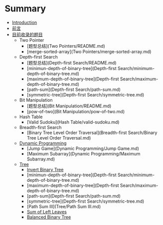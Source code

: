 # Summary

* [Introduction](README.md)
* [前言](前言.md)
* [目前收录的题目](目前收录的题目.md)
    * Two Pointer
        * [题型总结](Two Pointers/README.md)
        * [merge-sorted-array](Two Pointers/merge-sorted-array.md)
    * Depth-first Search
        * [题型总结](Depth-first Search/README.md)
        * [minimun-depth-of-binary-tree](Depth-first Search/minimum-depth-of-binary-tree.md)
        * [maximum-depth-of-binary-tree](Depth-first Search/maximum-depth-of-binary-tree.md)
        * [path-sum](Depth-first Search/path-sum.md)
        * [symmetric-tree](Depth-first Search/symmetric-tree.md)
    * Bit Manipulation
        * [题型总结](Bit Manipulation/README.md)
        * [pow-of-two](Bit Manipulation/pow-of-two.md)
    * Hash Table
        * [Valid Sudoku](Hash Table/valid-sudoku.md)
    * Breadth-first Search
        * [Binary Tree Level Order Traversal](Breadth-first Search/Binary Tree Level Order Traversal.md)
    * [Dynamic Programming](dynamic-programming.md)
        * [Jump Game](Dynamic Programming/Jump Game.md)
        * [Maximum Subarray](Dynamic Programming/Maximum Subarray.md)
    * [Tree](tree.md)
        * [Invert Binary Tree](Tree/invert-binary-tree.md)
        * [minimun-depth-of-binary-tree](Depth-first Search/minimum-depth-of-binary-tree.md)
        * [maximum-depth-of-binary-tree](Depth-first Search/maximum-depth-of-binary-tree.md)
        * [path-sum](Depth-first Search/path-sum.md)
        * [symmetric-tree](Depth-first Search/symmetric-tree.md)
        * [Path Sum III](Tree/Path Sum III.md)
        * [Sum of Left Leaves](Tree/sum-of-left-leaves.md)
        * [Balanced Binary Tree](balanced-binary-tree.md)

